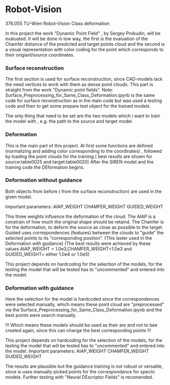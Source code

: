 # Robot-Vision
376.055 TU-Wien Robot-Vision Class deformation

In this project the work "Dynamic Point Field" , by Sergey Prokudin, will be evaluated.
It will be done in tow way, the first is the evaluation of the Chamfer distance of the predicted and target points cloud and the second is a visual representation with color coding for the point which corresponds to their origianl/source coordinates.

### Surface reconstruction
The first section is used for surface reconstruction, since CAD-models lack the need vertices to work with them as dense point clouds.
This part is straight from the work "Dynamic point fields".
Note: Surface_Preprocessing_for_Same_Class_Deformation.ipynb is the same code for surface reconstruction as in the main code but was used a testing code and then to get some prepare test object for the trained models.

The only thing that need to be set are the two models which i want to train the model with , e.g. the path to the source and target model.

### Deformation
This is the main part of this project. At first some functions are defined (normalizing and adding color corresponding to the coordinates) , followed by loading the point clouds for the training ( best results are shown for source:table0025 and target:table0020)
After the SIREN model and the training code the DEformation begins.

### Deformation without guidance
Both objects from before ( from the surface reconstruction) are used in the given model. 

Important parameters: 
      AIAP_WEIGHT
      CHAMFER_WEIGHT
      GUIDED_WEIGHT
      
This three weights influence the deformation of the cloud. 
The AIAP is a constrain of how much the original shape should be retaind.
The Chamfer is for the deformation, to deform the source as close as possible to the target.
Guided uses correspondences (features) between the clouds to "guide" the selected points to its "corresponding position". (This laster used in the Deformation with guidance)
(The best results were achieved by these values AIAP_WEIGHT = 1.0e3,CHAMFER_WEIGHT=1.0e3 and GUIDED_WEIGHT= either 1.0e4 or 1.0e5)

This project depends on hardcoding for the selection of the models, for the testing the model that will be tested has to "uncommented" and entered into the model.


### Deformation with guidance
Here the selection for the model is hardcoded since the correspondences were selected manually, which means these point cloud are "preprocessed" via the Surface_Preprocessing_for_Same_Class_Deformation.ipynb and the best points were search manually. 

!!! Which means these models should be used as their are and not to bee created again, since this can change the best corresponding points !!!


This project depends on hardcoding for the selection of the models, for the testing the model that will be tested has to "uncommented" and entered into the model.
Important parameters: 
      AIAP_WEIGHT
      CHAMFER_WEIGHT
      GUIDED_WEIGHT



The results are plausible but the guidance training is not robust or versatile, since is uses manually picked points for the correspondance for speciic models.
Further testing with "Neural DEscriptor Fields" is recomended.

